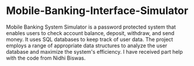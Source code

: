 # Mobile-Banking-Interface-Simulator
Mobile Banking System Simulator is a password protected system that enables users to check account balance, deposit, withdraw, and send money. It uses SQL databases to keep track of user data. The project employs a range of appropriate data structures to analyze the user database and maximize the system's efficiency. I have received part help with the code from Nidhi Biswas. 
